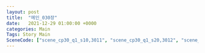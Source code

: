 ```yaml
---
layout: post
title:  "메인_030장"
date:   2021-12-29 01:00:00 +0000
categories: Main
Tags: Story Main
SceneCode: ["scene_cp30_q1_s10,3011", "scene_cp30_q1_s20,3012", "scene_cp30_q2_s10,3021", "scene_cp30_q2_s20,3022", "scene_cp30_q3_s10,3031", "scene_cp30_q3_s20,3032", "scene_cp30_q4_s10,3041", "scene_cp30_q4_s20,3042", "scene_cp30_q4_s30,3043"]
---
```

